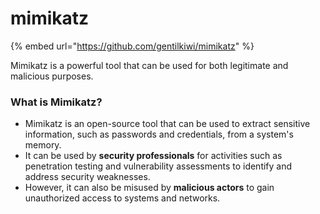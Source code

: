 # mimikatz

{% embed url="https://github.com/gentilkiwi/mimikatz" %}

Mimikatz is a powerful tool that can be used for both legitimate and malicious purposes.&#x20;

### **What is Mimikatz?**

* Mimikatz is an open-source tool that can be used to extract sensitive information, such as passwords and credentials, from a system's memory.
* It can be used by **security professionals** for activities such as penetration testing and vulnerability assessments to identify and address security weaknesses.
* However, it can also be misused by **malicious actors** to gain unauthorized access to systems and networks.
